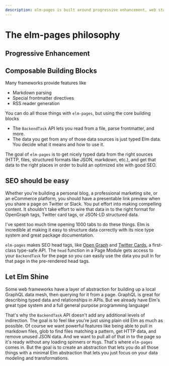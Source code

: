 ```yaml
---
description: elm-pages is built around progressive enhancement, web standards, and type-safety.
---
```


# The elm-pages philosophy

## Progressive Enhancement

## Composable Building Blocks

Many frameworks provide features like

- Markdown parsing
- Special frontmatter directives
- RSS reader generation

You can do all those things with `elm-pages`, but using the core building blocks

- The `BackendTask` API lets you read from a file, parse frontmatter, and more.
- The data you get from any of those data sources is just typed Elm data. You decide what it means and how to use it.

The goal of `elm-pages` is to get nicely typed data from the right sources (HTTP, files, structured formats like JSON, markdown, etc.), and get that data to the right places in order to build an optimized site with good SEO.

## SEO should be easy

Whether you're building a personal blog, a professional marketing site, or an eCommerce platform, you should have a presentable link preview when you share a page on Twitter or Slack. You put effort into making compelling content. It shouldn't take effort to wire that data in to the right format for OpenGraph tags, Twitter card tags, or JSON-LD structured data.

I've spent too much time opening 1000 tabs to do these things. Elm is incredible at making it easy to structure data correctly with its nice type system and great package documentation.

`elm-pages` makes SEO head tags, like [Open Graph](https://ogp.me/) and [Twitter Cards](https://developer.twitter.com/en/docs/twitter-for-websites/cards/guides/getting-started), a first-class type-safe API. The `head` function in a Page Module gets access to your `BackendTask` for the page so you can easily use the data you pull in for that page in the pre-rendered head tags.

## Let Elm Shine

Some web frameworks have a layer of abstraction for building up a local GraphQL data mesh, then querying for it from a page. GraphQL is great for describing typed data and relationships in APIs. But we already have Elm's great type system and a full general purpose programming language!

That's why the `BackendTask` API doesn't add any additional levels of indirection. The goal is to feel like you're just using plain old Elm as much as possible. Of course we want powerful features like being able to pull in markdown files, glob to find files matching a pattern, get HTTP data, and remove unused JSON data. And we want to pull all of that in to the page so it's ready without any loading spinners or `Msg`s. That's where `elm-pages` comes in. But the goal is to create an abstraction that lets you do all those things with a minimal Elm abstraction that lets you just focus on your data modeling and transformations.
